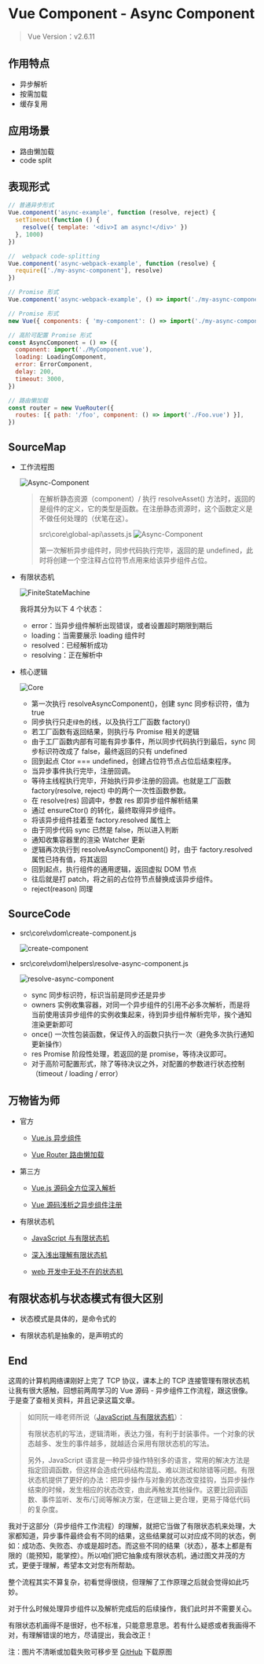# Vue Component - Async Component

> Vue Version：v2.6.11

## 作用特点

- 异步解析
- 按需加载
- 缓存复用

## 应用场景

- 路由懒加载
- code split

## 表现形式

```js
// 普通异步形式
Vue.component('async-example', function (resolve, reject) {
  setTimeout(function () {
    resolve({ template: '<div>I am async!</div>' })
  }, 1000)
})
```

```js
//  webpack code-splitting
Vue.component('async-webpack-example', function (resolve) {
  require(['./my-async-component'], resolve)
})
```

```js
// Promise 形式
Vue.component('async-webpack-example', () => import('./my-async-component'))
```

```js
// Promise 形式
new Vue({ components: { 'my-component': () => import('./my-async-component') } })
```

```js
// 高阶可配置 Promise 形式
const AsyncComponent = () => ({
  component: import('./MyComponent.vue'),
  loading: LoadingComponent,
  error: ErrorComponent,
  delay: 200,
  timeout: 3000,
})
```

```js
// 路由懒加载
const router = new VueRouter({
  routes: [{ path: '/foo', component: () => import('./Foo.vue') }],
})
```

## SourceMap

- 工作流程图

  ![Async-Component](./images/Async-Component.jpg)

  > 在解析静态资源（component）/ 执行 resolveAsset() 方法时，返回的是组件的定义，它的类型是函数。在注册静态资源时，这个函数定义是不做任何处理的（伏笔在这）。
  >
  > src\core\global-api\assets.js
  > ![Async-Component](./images/componentDefinition.png)
  >
  > 第一次解析异步组件时，同步代码执行完毕，返回的是 undefined，此时将创建一个空注释占位符节点用来给该异步组件占位。

- 有限状态机

  ![FiniteStateMachine](./images/FiniteStateMachine.jpg)

  我将其分为以下 4 个状态：

  - error：当异步组件解析出现错误，或者设置超时期限到期后
  - loading：当需要展示 loading 组件时
  - resolved：已经解析成功
  - resolving：正在解析中

- 核心逻辑

  ![Core](./images/Core.jpg)

  - 第一次执行 resolveAsyncComponent()，创建 sync 同步标识符，值为 true
  - 同步执行只走`绿色`的线，以及执行工厂函数 factory()
  - 若工厂函数有返回结果，则执行与 Promise 相关的逻辑
  - 由于工厂函数内部有可能有异步事件，所以同步代码执行到最后，sync 同步标识符改成了 false，最终返回的只有 undefined
  - 回到起点 Ctor === undefined，创建占位符节点占位后结束程序。
  - 当异步事件执行完毕，注册回调。
  - 等待主线程执行完毕，开始执行异步注册的回调。也就是工厂函数 factory(resolve, reject) 中的两个一次性函数参数。
  - 在 resolve(res) 回调中，参数 res 即异步组件解析结果
  - 通过 ensureCtor() 的转化，最终取得异步组件。
  - 将该异步组件挂着至 factory.resolved 属性上
  - 由于同步代码 sync 已然是 false，所以进入判断
  - 通知收集容器里的渲染 Watcher 更新
  - 逻辑再次执行到 resolveAsyncComponent() 时，由于 factory.resolved 属性已持有值，将其返回
  - 回到起点，执行组件的通用逻辑，返回虚拟 DOM 节点
  - 往后就是打 patch，将之前的占位符节点替换成该异步组件。
  - reject(reason) 同理

## SourceCode

- src\core\vdom\create-component.js

  ![create-component](./images/create-component.png)

- src\core\vdom\helpers\resolve-async-component.js

  ![resolve-async-component](./images/resolve-async-component.png)

  - sync 同步标识符，标识当前是同步还是异步
  - owners 实例收集容器，对同一个异步组件的引用不必多次解析，而是将当前使用该异步组件的实例收集起来，待到异步组件解析完毕，挨个通知渲染更新即可
  - once() 一次性包装函数，保证传入的函数只执行一次（避免多次执行通知更新操作）
  - res Promise 阶段性处理，若返回的是 promise，等待决议即可。
  - 对于高阶可配置形式，除了等待决议之外，对配置的参数进行状态控制（timeout / loading / error）

## 万物皆为师

- 官方

  - [Vue.js 异步组件](https://cn.vuejs.org/v2/guide/components-dynamic-async.html#%E5%BC%82%E6%AD%A5%E7%BB%84%E4%BB%B6)

  - [Vue Router 路由懒加载](https://router.vuejs.org/zh/guide/advanced/lazy-loading.html)

- 第三方

  - [Vue.js 源码全方位深入解析](https://coding.imooc.com/class/chapter/228.html#Anchor)

  - [Vue 源码浅析之异步组件注册](https://segmentfault.com/a/1190000019485927)

- 有限状态机

  - [JavaScript 与有限状态机](http://www.ruanyifeng.com/blog/2013/09/finite-state_machine_for_javascript.html)

  - [深入浅出理解有限状态机](https://zhuanlan.zhihu.com/p/46347732)

  - [web 开发中无处不在的状态机](https://zhuanlan.zhihu.com/p/26524390)

## 有限状态机与状态模式有很大区别

- 状态模式是具体的，是命令式的

- 有限状态机是抽象的，是声明式的

## End

这周的计算机网络课刚好上完了 TCP 协议，课本上的 TCP 连接管理有限状态机让我有很大感触，回想前两周学习的 Vue 源码 - 异步组件工作流程，跟这很像。于是查了查相关资料，并且记录这篇文章。

> 如同阮一峰老师所说（[JavaScript 与有限状态机](http://www.ruanyifeng.com/blog/2013/09/finite-state_machine_for_javascript.html)）：
>
> 有限状态机的写法，逻辑清晰，表达力强，有利于封装事件。一个对象的状态越多、发生的事件越多，就越适合采用有限状态机的写法。
>
> 另外，JavaScript 语言是一种异步操作特别多的语言，常用的解决方法是指定回调函数，但这样会造成代码结构混乱、难以测试和除错等问题。有限状态机提供了更好的办法：把异步操作与对象的状态改变挂钩，当异步操作结束的时候，发生相应的状态改变，由此再触发其他操作。这要比回调函数、事件监听、发布/订阅等解决方案，在逻辑上更合理，更易于降低代码的复杂度。

我对于这部分（异步组件工作流程）的理解，就把它当做了有限状态机来处理，大家都知道，异步事件最终会有不同的结果，这些结果就可以对应成不同的状态，例如：成功态、失败态、亦或是超时态。而这些不同的结果（状态），基本上都是有限的（能预知，能掌控）。所以咱们把它抽象成有限状态机，通过图文并茂的方式，更便于理解，希望本文对您有所帮助。

整个流程其实不算复杂，初看觉得很绕，但理解了工作原理之后就会觉得如此巧妙。

对于什么时候处理异步组件以及解析完成后的后续操作，我们此时并不需要关心。

有限状态机画得不是很好，也不标准，只能意思意思。若有什么疑惑或者我画得不对，有理解错误的地方，尽请提出，我会改正！

注：图片不清晰或加载失败可移步至 [GitHub](https://github.com/zhenzhenChange/zhenzhen-Blog/tree/master/Vue%20Component) 下载原图
